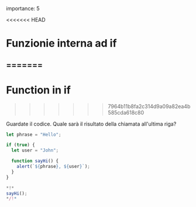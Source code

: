 importance: 5

<<<<<<< HEAD
# Funzionie interna ad if
=======
---
# Function in if
>>>>>>> 7964b11b8fa2c314d9a09a82ea4b585cda618c80

Guardate il codice. Quale sarà il risultato della chiamata all'ultima riga?

```js run
let phrase = "Hello";

if (true) {
  let user = "John";

  function sayHi() {
    alert(`${phrase}, ${user}`);
  }
}

*!*
sayHi();
*/!*
```
